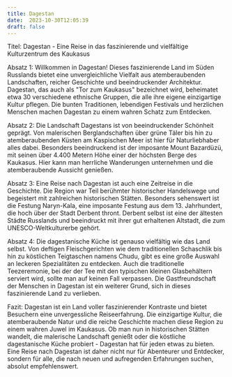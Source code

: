 ```yaml
---
title: Dagestan
date:  2023-10-30T12:05:39
draft: false
---
```


Titel: Dagestan - Eine Reise in das faszinierende und vielfältige Kulturzentrum des Kaukasus

Absatz 1: Willkommen in Dagestan! Dieses faszinierende Land im Süden Russlands bietet eine unvergleichliche Vielfalt aus atemberaubenden Landschaften, reicher Geschichte und beeindruckender Architektur. Dagestan, das auch als "Tor zum Kaukasus" bezeichnet wird, beheimatet etwa 30 verschiedene ethnische Gruppen, die alle ihre eigene einzigartige Kultur pflegen. Die bunten Traditionen, lebendigen Festivals und herzlichen Menschen machen Dagestan zu einem wahren Schatz zum Entdecken.

Absatz 2: Die Landschaft Dagestans ist von beeindruckender Schönheit geprägt. Von malerischen Berglandschaften über grüne Täler bis hin zu atemberaubenden Küsten am Kaspischen Meer ist hier für Naturliebhaber alles dabei. Besonders beeindruckend ist der imposante Mount Bazardüzü, mit seinen über 4.400 Metern Höhe einer der höchsten Berge des Kaukasus. Hier kann man herrliche Wanderungen unternehmen und die atemberaubende Aussicht genießen.

Absatz 3: Eine Reise nach Dagestan ist auch eine Zeitreise in die Geschichte. Die Region war Teil berühmter historischer Handelswege und begeistert mit zahlreichen historischen Stätten. Besonders sehenswert ist die Festung Naryn-Kala, eine imposante Festung aus dem 13. Jahrhundert, die hoch über der Stadt Derbent thront. Derbent selbst ist eine der ältesten Städte Russlands und beeindruckt mit ihrer gut erhaltenen Altstadt, die zum UNESCO-Weltkulturerbe gehört.

Absatz 4: Die dagestanische Küche ist genauso vielfältig wie das Land selbst. Von deftigen Fleischgerichten wie dem traditionellen Schaschlik bis hin zu köstlichen Teigtaschen namens Chudu, gibt es eine große Auswahl an leckeren Spezialitäten zu entdecken. Auch die traditionelle Teezeremonie, bei der der Tee mit den typischen kleinen Glasbehältern serviert wird, sollte man auf keinen Fall verpassen. Die Gastfreundschaft der Menschen in Dagestan ist ein weiterer Grund, sich in dieses faszinierende Land zu verlieben.

Fazit: Dagestan ist ein Land voller faszinierender Kontraste und bietet Besuchern eine unvergessliche Reiseerfahrung. Die einzigartige Kultur, die atemberaubende Natur und die reiche Geschichte machen diese Region zu einem wahren Juwel im Kaukasus. Ob man nun in historischen Stätten wandelt, die malerische Landschaft genießt oder die köstliche dagestanische Küche probiert - Dagestan hat für jeden etwas zu bieten. Eine Reise nach Dagestan ist daher nicht nur für Abenteurer und Entdecker, sondern für alle, die nach neuen und aufregenden Erfahrungen suchen, absolut empfehlenswert.
